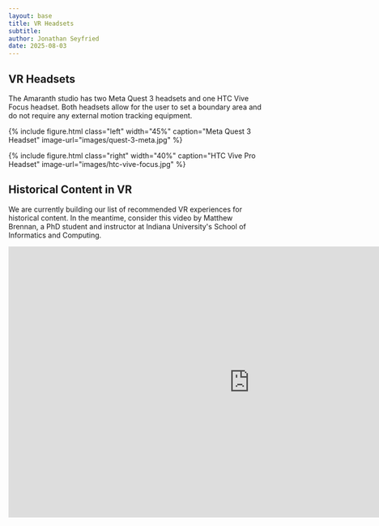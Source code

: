 ```yaml
---
layout: base
title: VR Headsets
subtitle:
author: Jonathan Seyfried
date: 2025-08-03
---
```


## VR Headsets

The Amaranth studio has two Meta Quest 3 headsets and one HTC Vive Focus headset. Both headsets allow for the user to set a boundary area and do not require any external motion tracking equipment.

{% include figure.html
  class="left"
  width="45%"
  caption="Meta Quest 3 Headset"
  image-url="images/quest-3-meta.jpg"
%}

{% include figure.html
  class="right"
  width="40%"
  caption="HTC Vive Pro Headset"
  image-url="images/htc-vive-focus.jpg"
%}
<br style="clear: both">
## Historical Content in VR

We are currently building our list of recommended VR experiences for historical content. In the meantime, consider this video by Matthew Brennan, a PhD student and instructor at Indiana University's School of Informatics and Computing.

<iframe width="951" height="535" src="https://www.youtube.com/embed/1tu0XSrUxXw" title="VR in the Art History Classroom: From Concept to Implementation" frameborder="0" allow="accelerometer; autoplay; clipboard-write; encrypted-media; gyroscope; picture-in-picture; web-share" referrerpolicy="strict-origin-when-cross-origin" allowfullscreen></iframe>